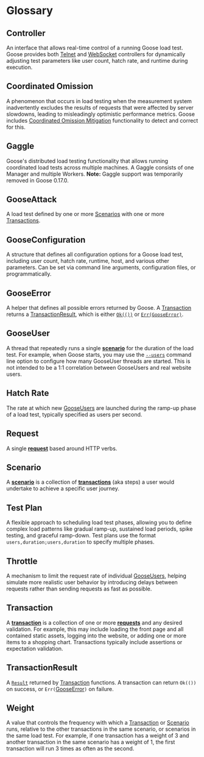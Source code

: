 # Glossary

## Controller
An interface that allows real-time control of a running Goose load test. Goose provides both [Telnet](./controller/telnet.html) and [WebSocket](./controller/websocket.html) controllers for dynamically adjusting test parameters like user count, hatch rate, and runtime during execution.

## Coordinated Omission
A phenomenon that occurs in load testing when the measurement system inadvertently excludes the results of requests that were affected by server slowdowns, leading to misleadingly optimistic performance metrics. Goose includes [Coordinated Omission Mitigation](./coordinated-omission/mitigation.html) functionality to detect and correct for this.

## Gaggle
Goose's distributed load testing functionality that allows running coordinated load tests across multiple machines. A Gaggle consists of one Manager and multiple Workers. **Note:** Gaggle support was temporarily removed in Goose 0.17.0.

## GooseAttack
A load test defined by one or more [Scenarios](#scenario) with one or more [Transactions](#transaction).

## GooseConfiguration
A structure that defines all configuration options for a Goose load test, including user count, hatch rate, runtime, host, and various other parameters. Can be set via command line arguments, configuration files, or programmatically.

## GooseError
A helper that defines all possible errors returned by Goose. A [Transaction](#transaction) returns a [TransactionResult](#transactionresult), which is either [`Ok(())`](https://doc.rust-lang.org/std/result/enum.Result.html#variant.Ok) or [`Err(GooseError)`](https://doc.rust-lang.org/std/result/enum.Result.html#variant.Err).

## GooseUser
A thread that repeatedly runs a single [**scenario**](./getting-started/metrics.html#scenarios) for the duration of the load test. For example, when Goose starts, you may use the [`--users`](./getting-started/common.html#how-many-users-to-simulate) command line option to configure how many GooseUser threads are started. This is not intended to be a 1:1 correlation between GooseUsers and real website users.

## Hatch Rate
The rate at which new [GooseUsers](#gooseuser) are launched during the ramp-up phase of a load test, typically specified as users per second.

## Request
A single [**request**](./getting-started/metrics.html#requests) based around HTTP verbs.

## Scenario
A [**scenario**](./getting-started/metrics.html#scenarios) is a collection of [**transactions**](./getting-started/metrics.html#transactions) (aka steps) a user would undertake to achieve a specific user journey.

## Test Plan
A flexible approach to scheduling load test phases, allowing you to define complex load patterns like gradual ramp-up, sustained load periods, spike testing, and graceful ramp-down. Test plans use the format `users,duration;users,duration` to specify multiple phases.

## Throttle
A mechanism to limit the request rate of individual [GooseUsers](#gooseuser), helping simulate more realistic user behavior by introducing delays between requests rather than sending requests as fast as possible.

## Transaction
A [**transaction**](./getting-started/metrics.html#transactions) is a collection of one or more [**requests**](./getting-started/metrics.html#request) and any desired validation. For example, this may include loading the front page and all contained static assets, logging into the website, or adding one or more items to a shopping chart. Transactions typically include assertions or expectation validation.

## TransactionResult
A [`Result`](https://doc.rust-lang.org/std/result/enum.Result.html) returned by [Transaction](#transaction) functions. A transaction can return `Ok(())` on success, or `Err(`[GooseError](#gooseerror)`)` on failure.

## Weight
A value that controls the frequency with which a [Transaction](#transaction) or [Scenario](#scenario) runs, relative to the other transactions in the same scenario, or scenarios in the same load test. For example, if one transaction has a weight of 3 and another transaction in the same scenario has a weight of 1, the first transaction will run 3 times as often as the second.
